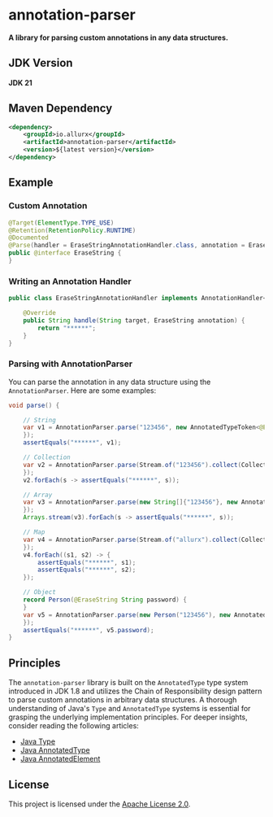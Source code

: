 # annotation-parser

**A library for parsing custom annotations in any data structures.**

## JDK Version

**JDK 21**

## Maven Dependency

```xml
<dependency>
    <groupId>io.allurx</groupId>
    <artifactId>annotation-parser</artifactId>
    <version>${latest version}</version>
</dependency>
```

## Example

### Custom Annotation

```java
@Target(ElementType.TYPE_USE)
@Retention(RetentionPolicy.RUNTIME)
@Documented
@Parse(handler = EraseStringAnnotationHandler.class, annotation = EraseString.class)
public @interface EraseString {
}
```

### Writing an Annotation Handler

```java
public class EraseStringAnnotationHandler implements AnnotationHandler<String, EraseString, String> {

    @Override
    public String handle(String target, EraseString annotation) {
        return "******";
    }
}
```

### Parsing with AnnotationParser

You can parse the annotation in any data structure using the `AnnotationParser`. Here are some examples:

```java
void parse() {

    // String
    var v1 = AnnotationParser.parse("123456", new AnnotatedTypeToken<@EraseString String>() {
    });
    assertEquals("******", v1);

    // Collection
    var v2 = AnnotationParser.parse(Stream.of("123456").collect(Collectors.toList()), new AnnotatedTypeToken<List<@EraseString String>>() {
    });
    v2.forEach(s -> assertEquals("******", s));

    // Array
    var v3 = AnnotationParser.parse(new String[]{"123456"}, new AnnotatedTypeToken<@EraseString String[]>() {
    });
    Arrays.stream(v3).forEach(s -> assertEquals("******", s));

    // Map
    var v4 = AnnotationParser.parse(Stream.of("allurx").collect(Collectors.toMap(s -> s, s -> "123456")), new AnnotatedTypeToken<Map<@EraseString String, @EraseString String>>() {
    });
    v4.forEach((s1, s2) -> {
        assertEquals("******", s1);
        assertEquals("******", s2);
    });

    // Object
    record Person(@EraseString String password) {
    }
    var v5 = AnnotationParser.parse(new Person("123456"), new AnnotatedTypeToken<@Cascade Person>() {
    });
    assertEquals("******", v5.password);
}
```

## Principles

The `annotation-parser` library is built on the `AnnotatedType` type system introduced in JDK 1.8 and utilizes the Chain of Responsibility design pattern to parse custom annotations in arbitrary data structures. A thorough understanding of Java's `Type` and `AnnotatedType` systems is essential for grasping the underlying implementation principles. For deeper insights, consider reading the following articles:

- [Java Type](https://www.allurx.io/Java/Reflection/Type)
- [Java AnnotatedType](https://www.allurx.io/Java/Reflection/AnnotatedType)
- [Java AnnotatedElement](https://www.allurx.io/Java/Reflection/AnnotatedElement)

## License

This project is licensed under the [Apache License 2.0](LICENSE.txt).
